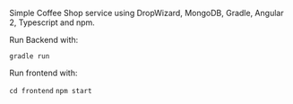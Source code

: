 Simple Coffee Shop service using DropWizard, MongoDB, Gradle, Angular 2, Typescript and npm.

Run Backend with:

`gradle run`

Run frontend with:

`cd frontend`
`npm start`
